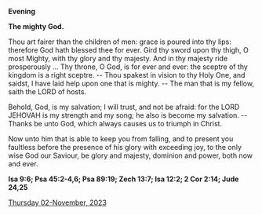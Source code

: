 **Evening**

**The mighty God.**
 
Thou art fairer than the children of men: grace is poured into thy lips: therefore God hath blessed thee for ever. Gird thy sword upon thy thigh, O most Mighty, with thy glory and thy majesty. And in thy majesty ride prosperously ... Thy throne, O God, is for ever and ever: the sceptre of thy kingdom is a right sceptre. -- Thou spakest in vision to thy Holy One, and saidst, I have laid help upon one that is mighty. -- The man that is my fellow, saith the LORD of hosts.
 
Behold, God, is my salvation; I will trust, and not be afraid: for the LORD JEHOVAH is my strength and my song; he also is become my salvation. -- Thanks be unto God, which always causes us to triumph in Christ.
 
Now unto him that is able to keep you from falling, and to present you faultless before the presence of his glory with exceeding joy, to the only wise God our Saviour, be glory and majesty, dominion and power, both now and ever.  

**Isa 9:6; Psa 45:2-4,6; Psa 89:19; Zech 13:7; Isa 12:2; 2 Cor 2:14; Jude 24,25**

[Thursday 02-November, 2023](https://t.me/daily_light)
